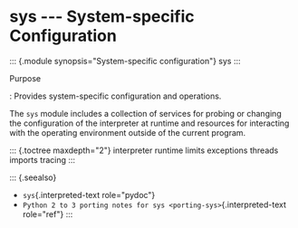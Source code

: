 # sys \-\-- System-specific Configuration

::: {.module synopsis="System-specific configuration"} sys :::

Purpose

: Provides system-specific configuration and operations.

The `sys` module includes a collection of services for probing or changing the configuration of the interpreter at runtime and resources for interacting with the operating environment outside of the current program.

::: {.toctree maxdepth="2"} interpreter runtime limits exceptions threads imports tracing :::

::: {.seealso}

- `sys`{.interpreted-text role="pydoc"}
- `Python 2 to 3 porting notes for sys <porting-sys>`{.interpreted-text role="ref"} :::
